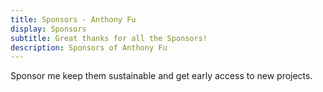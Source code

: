 ```yaml
---
title: Sponsors - Anthony Fu
display: Sponsors
subtitle: Great thanks for all the Sponsors!
description: Sponsors of Anthony Fu
---
```


<!-- @layout-full-width -->

<div slide-enter slide-enter-2>

<div class="prose mx-auto">
  Sponsor me keep them sustainable and get early access to new projects.
</div>

<div text-center p6>
  <SponsorButton />
</div>

</div>

<script setup>
import Sponsors from '../public/sponsors.svg?component'
</script>

<div slide-enter slide-enter-3>
<Sponsors h-auto max-w-250 w-full mx-auto />
</div>
